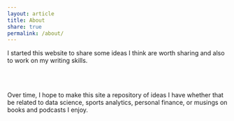 ```yaml
---
layout: article
title: About
share: true
permalink: /about/
---
```


<html>
  <head>
    <title>About</title>
  </head>
  <body>
  <!--<img style="float: right; display: inline;" alt="" src="{{ site.url }}/images/Jason_Chang_close.jpg" width="310" height="297" />
  <img align="right" alt="" src="{{ site.url }}/images/jpc.jpg" />-->
   <p>
  <!-- My name is Taaj Cheema, and I am currently a Data Scientist at IBM. I am a member of the SAP Analytics practice within IBM GBS. Prior to joining IBM, I recieved a B.S. in Data Science and a B.S. in Molecular and Cell Biology from the University of Connecticut. 
   <br />
   <br /> >-->
     
   I started this website to share some ideas I think are worth sharing and also to work on my writing skills. 
  
   <br />
   <br />
     
Over time, I hope to make this site a repository of ideas I have whether that be related to data science, sports analytics, personal finance, or musings on books and podcasts I enjoy. 
   
   <br />
   <br />
   
   </p>
  </body>
</html>
